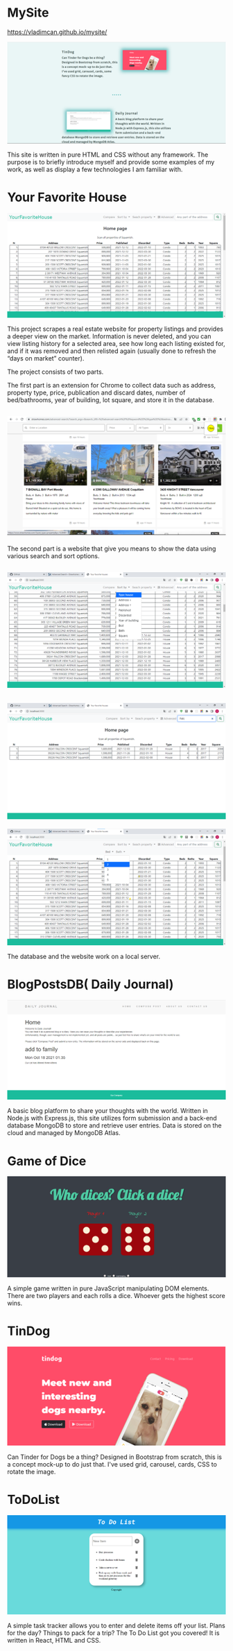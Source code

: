  # MySite
https://vladimcan.github.io/mysite/

 ![](/MySite/images/mySite.png)
 
 This site is written in pure HTML and CSS without any framework. The purpose is to briefly introduce myself and provide some examples of my work, as well as display a few technologies I am familiar with.
      

# Your Favorite House

![](/MySite/images/yourFavHouse.png)

This project scrapes a real estate website for property listings and provides a deeper view on the market. Information is never deleted, and you can view listing history for a selected area, see how long each listing existed for, and if it was removed and then relisted again (usually done to refresh the “days on market” counter). 

The project consists of two parts. 

The first part is an extension for Chrome to collect data such as address, property type, price, publication and discard dates, number of bed/bathrooms, year of building, lot square, and store it in the database. 

![](/MySite/images/siteimg1.png )
-----------------------------------------------------------------------------------------------------------------------------------------------------------------------

The second part is a website that give you means to show the data using various search and sort options.

![](/MySite/images/yourFavHouse1.png)
-----------------------------------------------------------------------------------------------------------------------------------------------------------------------

![](/MySite/images/yourFavHouse2.png)
-----------------------------------------------------------------------------------------------------------------------------------------------------------------------

![](/MySite/images/yourFavHouse3.png)


The database and the website work on a local server.

# BlogPostsDB( Daily Journal)

![](/MySite/images/dailyJournal.png)

A basic blog platform to share your thoughts with the world. Written in Node.js with Express.js, this site utilizes form submission and a back-end database MongoDB to store and retrieve user entries. Data is stored on the cloud and managed by MongoDB Atlas.
 
 # Game of Dice
 
 ![](/MySite/images/diceGame.png)
 
 A simple game written in pure JavaScript manipulating DOM elements. There are two players and each rolls a dice. Whoever gets the highest score wins.
 
 # TinDog
 
 ![](/MySite/images/tinDog.png)
 
 Can Tinder for Dogs be a thing? Designed in Bootstrap from scratch, this is a concept mock-up to do just that. I've used grid, carousel, cards, CSS to rotate the image.     
      
 # ToDoList
 
 ![](/MySite/images/toDoList.png)
 
 A simple task tracker allows you to enter and delete items off your list. Plans for the day? Things to pack for a trip? The To Do List got you covered! It is written in React, HTML and CSS.

